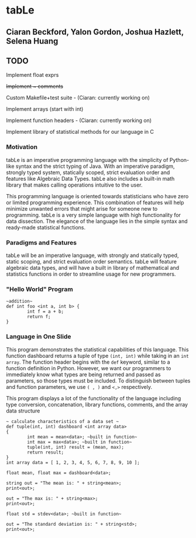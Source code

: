 # tabLe
## Ciaran Beckford, Yalon Gordon, Joshua Hazlett, Selena Huang
## TODO
Implement float exprs

~~Implement ~ comments~~

Custom Makefile+test suite - (Ciaran: currently working on)

Implement arrays (start with int)

Implement function headers - (Ciaran: currently working on)

Implement library of statistical methods for our language in C

### Motivation
tabLe is an imperative programming language with the simplicity of Python-like syntax and the strict typing of Java. With an imperative paradigm, strongly typed system, statically scoped, strict evaluation order and features like Algebraic Data Types. tabLe also includes a built-in math library that makes calling operations intuitive to the user. 

This programming language is oriented towards statisticians who have zero or limited programming experience. This combination of features will help minimize unwanted errors that might arise for someone new to programming. tabLe is a very simple language with high functionality for data dissection. The elegance of the language lies in the simple syntax and ready-made statistical functions. 

### Paradigms and Features
tabLe will be an imperative language, with strongly and statically typed, static scoping, and strict evaluation order semantics. tabLe will feature algebraic data types, and will have a built in library of mathematical and statistics functions in order to streamline usage for new programmers.

### "Hello World" Program
```
~addition~
def int foo <int a, int b> { 
	    int f = a + b;
	    return f;
}
```
### Language in One Slide
This program demonstrates the statistical capabilities of this language. This function dashboard returns a tuple of type `(int, int)` while taking in an `int array`. The function header begins with the `def` keyword, similar to a function definition in Python. However, we want our programmers to immediately know what types are being returned and passed as parameters, so those types must be included. To distinguish between tuples and function parameters, we use `( , )` and `<,>` respectively. 

This program displays a lot of the functionality of the language including type conversion, concatenation, library functions, comments, and the array data structure

```
~ calculate characteristics of a data set ~
def tuple(int, int) dashboard <int array data>
{
    	int mean = mean<data>; ~built in function~
    	int max = max<data>; ~built in function~
    	tuple(int, int) result = (mean, max);
    	return result;
}
int array data = [ 1, 2, 3, 4, 5, 6, 7, 8, 9, 10 ];

float mean, float max = dashboard<data>; 

string out = "The mean is: " + string<mean>;
print<out>;

out = "The max is: " + string<max>;
print<out>;

float std = stdev<data>; ~built in function~ 

out = "The standard deviation is: " + string<std>;
print<out>;
```
